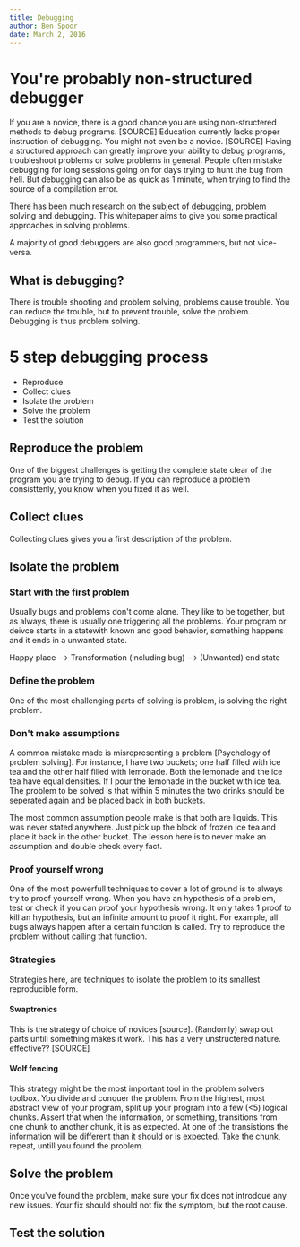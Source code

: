 ```yaml
---  
title: Debugging
author: Ben Spoor
date: March 2, 2016  
---  
```


# You're probably non-structured debugger 
If you are a novice, there is a good chance you are using non-structered methods to debug programs. [SOURCE]
Education currently lacks proper instruction of debugging. You might not even be a novice. [SOURCE]
Having a structured approach can greatly improve your ability to debug programs, troubleshoot problems or solve problems in general.
People often mistake debugging for long sessions going on for days trying to hunt the bug from hell.
But debugging can also be as quick as 1 minute, when trying to find the source of a compilation error.


There has been much research on the subject of debugging, problem solving and debugging.
This whitepaper aims to give you some practical approaches in solving problems.

A majority of good debuggers are also good programmers, but not vice-versa.

## What is debugging?
There is trouble shooting and problem solving, problems cause trouble. 
You can reduce the trouble, but to prevent trouble, solve the problem.
Debugging is thus problem solving.

# 5 step debugging process

* Reproduce
* Collect clues
* Isolate the problem
* Solve the problem
* Test the solution

## Reproduce the problem
One of the biggest challenges is getting the complete state clear of the program you are trying to debug.
If you can reproduce a problem consisttenly, you know when you fixed it as well.

## Collect clues
Collecting clues gives you a first description of the problem. 

## Isolate the problem

### Start with the first problem
Usually bugs and problems don't come alone. They like to be together, but as always, there is usually one triggering all the problems.
Your program or deivce starts in a statewith known and good behavior, something happens and it ends in a unwanted state.

Happy place --> Transformation (including bug) --> (Unwanted) end state

### Define the problem
One of the most challenging parts of solving is problem, is solving the right problem.

### Don't make assumptions
A common mistake made is misrepresenting a problem [Psychology of problem solving].
For instance, I have two buckets; one half filled with ice tea and the other half filled with lemonade. 
Both the lemonade and the ice tea have equal densities. If I pour the lemonade in the bucket with ice tea.
The problem to be solved is that within 5 minutes the two drinks should be seperated again and be placed back in both buckets.

The most common assumption people make is that both are liquids. 
This was never stated anywhere. Just pick up the block of frozen ice tea and place
it back in the other bucket. 
The lesson here is to never make an assumption and double check every fact. 

### Proof yourself wrong
One of the most powerfull techniques to cover a lot of ground is to always try to proof yourself wrong.
When you have an hypothesis of a problem, test or check if you can proof your hypothesis wrong.
It only takes 1 proof to kill an hypothesis, but an infinite amount to proof it right.
For example, all bugs always happen after a certain function is called. 
Try to reproduce the problem without calling that function.

### Strategies
Strategies here, are techniques to isolate the problem to its smallest reproducible form.

#### Swaptronics
This is the strategy of choice of novices [source].
(Randomly) swap out parts untill something makes it work. 
This has a very unstructered nature. effective?? [SOURCE]

#### Wolf fencing
This strategy might be the most important tool in the problem solvers toolbox.
You divide and conquer the problem.
From the highest, most abstract view of your program, split up your program into a few (<5) logical chunks.
Assert that when the information, or something, transitions from one chunk to another chunk, it is as expected.
At one of the transistions the information will be different than it should or is expected.
Take the chunk, repeat, untill you found the problem.

## Solve the problem
Once you've found the problem, make sure your fix does not introdcue any new issues.
Your fix should should not fix the symptom, but the root cause.

## Test the solution


